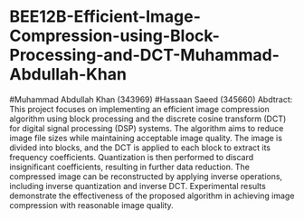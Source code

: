 # BEE12B-Efficient-Image-Compression-using-Block-Processing-and-DCT-Muhammad-Abdullah-Khan
#Muhammad Abdullah Khan (343969)
#Hassaan Saeed (345660)
Abdtract: This project focuses on implementing an efficient image compression algorithm using block processing and the discrete cosine transform (DCT) for digital signal processing (DSP) systems. 
The algorithm aims to reduce image file sizes while maintaining acceptable image quality. The image is divided into blocks, and the DCT is applied to each block to extract its frequency coefficients.
Quantization is then performed to discard insignificant coefficients, resulting in further data reduction. The compressed image can be reconstructed by applying inverse operations, including inverse quantization and inverse DCT. 
Experimental results demonstrate the effectiveness of the proposed algorithm in achieving image compression with reasonable image quality. 
